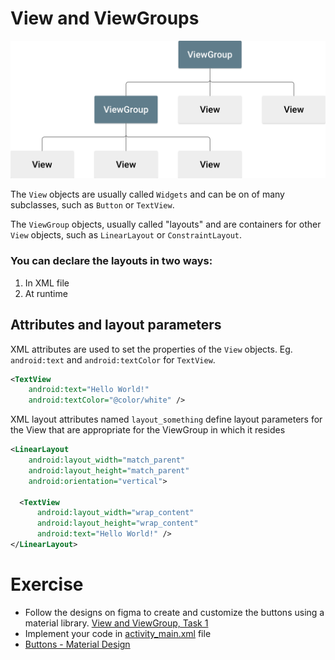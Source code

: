 # View and ViewGroups

<img src="assets/view-and-viewgroups.png" width="720" />

The `View` objects are usually called `Widgets` and can be on of many subclasses, such as `Button`
or `TextView`.

The `ViewGroup` objects, usually called "layouts" and are containers for other `View`
objects, such as `LinearLayout` or `ConstraintLayout`.

### You can declare the layouts in two ways:
1. In XML file
2. At runtime

## Attributes and layout parameters
XML attributes are used to set the properties of the `View` objects. Eg. `android:text` and `android:textColor` for `TextView`.
```xml
<TextView 
    android:text="Hello World!" 
    android:textColor="@color/white" />
```
XML layout attributes named `layout_something` define layout parameters for the View that are appropriate for the ViewGroup in which it resides
```xml
<LinearLayout 
    android:layout_width="match_parent" 
    android:layout_height="match_parent"
    android:orientation="vertical">

  <TextView 
      android:layout_width="wrap_content" 
      android:layout_height="wrap_content"
      android:text="Hello World!" />
</LinearLayout>
```

# Exercise
- Follow the designs on figma to create and customize the buttons using a material
  library. [View and ViewGroup, Task 1](https://www.figma.com/file/yoK55huhMrsyC21CwaJrwF/Ui%2FUx-On-Mobile?node-id=11%3A2555&t=2UX0xtAnW5EUbzMy-4)
- Implement your code
  in [activity_main.xml](course://lesson1/task1/library/src/main/res/layout/activity_main.xml) file
- [Buttons - Material Design](https://m2.material.io/components/buttons/android)

